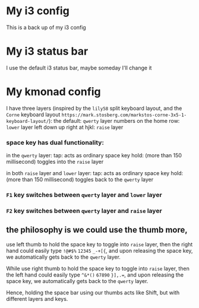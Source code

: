 # My i3 config
This is a back up of my i3 config

# My i3 status bar
I use the default i3 status bar, maybe someday I'll change it

# My kmonad config

I have three layers (inspired by the `lily58` split keyboard layout,
and the `Corne` keyboard layout `https://mark.stosberg.com/markstos-corne-3x5-1-keyboard-layout/`):
the default: `qwerty` layer
numbers on the home row: `lower` layer
left down up right at hjkl: `raise` layer

### space key has dual functionality:

in the `qwerty` layer:
tap: acts as ordinary space key
hold: (more than 150 millisecond) toggles into the `raise` layer

in both `raise` layer and `lower` layer:
tap: acts as ordinary space key
hold: (more than 150 millisecond) toggles back to the `qwerty` layer

### `F1` key switches between `qwerty` layer and `lower` layer
### `F2` key switches between `qwerty` layer and `raise` layer

## the philosophy is we could use the thumb more,
use left thumb to hold the space key to toggle into `raise` layer,
then the right hand could easily type
`!@#$%`
    `12345`
        `_-+[{`,
and upon releasing the space key, we automatically gets back to the `qwerty` layer.

While use right thumb to hold the space key to toggle into `raise` layer,
then the left hand could easily type
            `^&*()`
                `67890`
                    `}],.=`,
and upon releasing the space key, we automatically gets back to the `qwerty` layer.

Hence, holding the space bar using our thumbs acts like Shift, but with different layers and keys.
